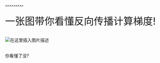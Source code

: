 
<BlogInfo title="一张图带你看懂反向传播计算梯度!" author="白日梦想猿" pv=0 read_times=0 pre_cost_time=6 category="人工智能" tag_list="['人工智能', '梯度计算', '反向传播']" create_time="2021.07.15 09:05:28.468810" update_time="2021.07.15 20:52:33" />

^^^^^^^^^
<p></p><p><span style="font-size: 32px;">一张图带你看懂反向传播计算梯度!</span><br></p><p></p><p></p><p data-we-empty-p=""><p></p></p><p><br><img src="https://img-blog.csdnimg.cn/20210715204852503.jpg?x-oss-process=image/watermark,type_ZmFuZ3poZW5naGVpdGk,shadow_10,text_aHR0cHM6Ly9ibG9nLmNzZG4ubmV0L21heF9MTEw=,size_16,color_FFFFFF,t_70#pic_center" alt="在这里插入图片描述"><br><br></p><p data-we-empty-p="">你看懂了没?</p><p data-we-empty-p=""><br></p><p data-we-empty-p=""><br></p><p data-we-empty-p=""><br></p>
